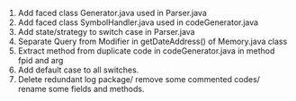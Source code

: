 1. Add faced class Generator.java used in Parser.java
2. Add faced class SymbolHandler.java used in codeGenerator.java
3. Add state/strategy to switch case in Parser.java
4. Separate Query from Modifier in getDateAddress() of Memory.java class
5. Extract method from duplicate code in codeGenerator.java in method fpid and arg
6. Add default case to all switches.
7. Delete redundant log package/ remove some commented codes/ rename some fields and methods.